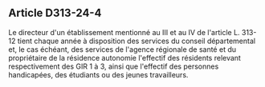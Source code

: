 ## Article D313-24-4

Le directeur d'un établissement mentionné au III et au IV de l'article L. 313-12 tient chaque année à
disposition des services du conseil départemental et, le cas échéant, des services de l'agence régionale de
santé et du propriétaire de la résidence autonomie l'effectif des résidents relevant respectivement des GIR 1 à
3, ainsi que l'effectif des personnes handicapées, des étudiants ou des jeunes travailleurs.

